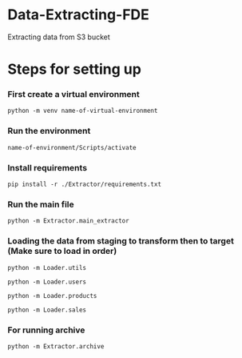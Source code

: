# Data-Extracting-FDE
Extracting data from S3 bucket


# Steps for setting up

### First create a virtual environment
`python -m venv name-of-virtual-environment`

### Run the environment
`name-of-environment/Scripts/activate`

### Install requirements
`pip install -r ./Extractor/requirements.txt`

### Run the main file
`python -m Extractor.main_extractor`

### Loading the data from staging to transform then to target (Make sure to load in order)
`python -m Loader.utils`
<br>

`python -m Loader.users`
<br>

`python -m Loader.products`
<br>

`python -m Loader.sales`


### For running archive
`python -m Extractor.archive`
